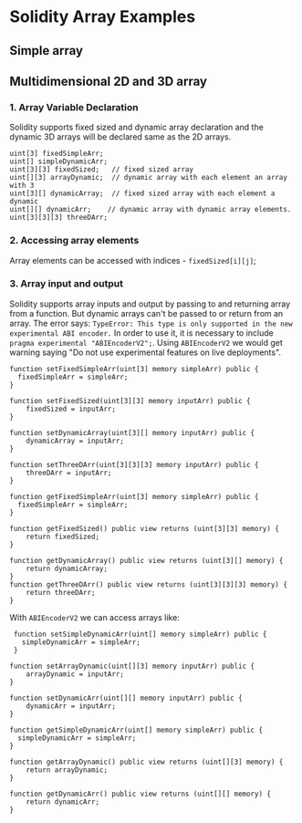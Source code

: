 # Solidity Array Examples

## Simple array

## Multidimensional 2D and 3D array

### 1. Array Variable Declaration

Solidity supports fixed sized and dynamic array declaration and the dynamic 3D arrays will be declared same as the 2D arrays.

```Solidity
uint[3] fixedSimpleArr;
uint[] simpleDynamicArr;
uint[3][3] fixedSized;   // fixed sized array
uint[][3] arrayDynamic;  // dynamic array with each element an array with 3
uint[3][] dynamicArray;  // fixed sized array with each element a dynamic
uint[][] dynamicArr;    // dynamic array with dynamic array elements.
uint[3][3][3] threeDArr;
```

### 2. Accessing array elements

Array elements can be accessed with indices - `fixedSized[i][j]`;

### 3. Array input and output

Solidity supports array inputs and output by passing to and returning array from a function.
But dynamic arrays can't be passed to or return from an array. The error says:
`TypeError: This type is only supported in the new experimental ABI encoder.`
In order to use it, it is necessary to include `pragma experimental "ABIEncoderV2";`. Using `ABIEncoderV2` we would get warning saying "Do not use experimental features on live deployments".

```Solidity
function setFixedSimpleArr(uint[3] memory simpleArr) public {
  fixedSimpleArr = simpleArr;
}

function setFixedSized(uint[3][3] memory inputArr) public {
    fixedSized = inputArr;
}

function setDynamicArray(uint[3][] memory inputArr) public {
    dynamicArray = inputArr;
}

function setThreeDArr(uint[3][3][3] memory inputArr) public {
    threeDArr = inputArr;
}

function getFixedSimpleArr(uint[3] memory simpleArr) public {
  fixedSimpleArr = simpleArr;
}

function getFixedSized() public view returns (uint[3][3] memory) {
    return fixedSized;
}

function getDynamicArray() public view returns (uint[3][] memory) {
    return dynamicArray;
}
function getThreeDArr() public view returns (uint[3][3][3] memory) {
    return threeDArr;
}
```

With `ABIEncoderV2` we can access arrays like:

```Solidity
 function setSimpleDynamicArr(uint[] memory simpleArr) public {
   simpleDynamicArr = simpleArr;
 }

function setArrayDynamic(uint[][3] memory inputArr) public {
    arrayDynamic = inputArr;
}

function setDynamicArr(uint[][] memory inputArr) public {
    dynamicArr = inputArr;
}

function getSimpleDynamicArr(uint[] memory simpleArr) public {
  simpleDynamicArr = simpleArr;
}

function getArrayDynamic() public view returns (uint[][3] memory) {
    return arrayDynamic;
}

function getDynamicArr() public view returns (uint[][] memory) {
    return dynamicArr;
}
```
